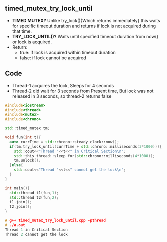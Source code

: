 ## timed_mutex_try_lock_until
- **TIMED MUTEX?** Unlike try_lock(){Which returns immediately} this waits for specific timeout duration and returns if lock is not acquired during that time.
- **TRY_LOCK_UNTIL()?** Waits until specified timeout duration from now() or lock is acquired.
- Return:
  - true: if lock is acquired within timeout duration
  - false: if lock cannot be acquired

## Code
- Thread-1 acquires the lock, Sleeps for 4 seconds
- Thread-2 did wait for 3 seconds from Present time, But lock was not released in 3 seconds, so thread-2 returns false
```c++ 
#include<iostream>
#include<thread>
#include<mutex>
#include<chrono>

std::timed_mutex tm;

void fun(int t){
  auto currTime = std::chrono::steady_clock::now();
  if(tm.try_lock_until(currTime + std::chrono::milliseconds(3*1000))){
    std::cout<<"Thread "<<t<<" in Critical Section\n";
    std::this_thread::sleep_for(std::chrono::milliseconds(4*1000));
    tm.unlock();
  }else{
    std::cout<<"Thread "<<t<<" cannot get the lock\n";
  }
}

int main(){
  std::thread t1(fun,1);
  std::thread t2(fun,2);
  t1.join();
  t2.join();
}

# g++ timed_mutex_try_lock_until.cpp -pthread
# ./a.out 
Thread 1 in Critical Section
Thread 2 cannot get the lock 
```

